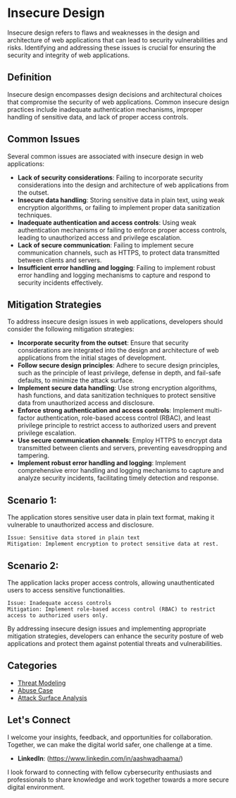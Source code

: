 # Insecure Design

Insecure design refers to flaws and weaknesses in the design and architecture of web applications that can lead to security vulnerabilities and risks. Identifying and addressing these issues is crucial for ensuring the security and integrity of web applications.

## Definition

Insecure design encompasses design decisions and architectural choices that compromise the security of web applications. Common insecure design practices include inadequate authentication mechanisms, improper handling of sensitive data, and lack of proper access controls.

## Common Issues

Several common issues are associated with insecure design in web applications:

- **Lack of security considerations**: Failing to incorporate security considerations into the design and architecture of web applications from the outset.
- **Insecure data handling**: Storing sensitive data in plain text, using weak encryption algorithms, or failing to implement proper data sanitization techniques.
- **Inadequate authentication and access controls**: Using weak authentication mechanisms or failing to enforce proper access controls, leading to unauthorized access and privilege escalation.
- **Lack of secure communication**: Failing to implement secure communication channels, such as HTTPS, to protect data transmitted between clients and servers.
- **Insufficient error handling and logging**: Failing to implement robust error handling and logging mechanisms to capture and respond to security incidents effectively.

## Mitigation Strategies

To address insecure design issues in web applications, developers should consider the following mitigation strategies:

- **Incorporate security from the outset**: Ensure that security considerations are integrated into the design and architecture of web applications from the initial stages of development.
- **Follow secure design principles**: Adhere to secure design principles, such as the principle of least privilege, defense in depth, and fail-safe defaults, to minimize the attack surface.
- **Implement secure data handling**: Use strong encryption algorithms, hash functions, and data sanitization techniques to protect sensitive data from unauthorized access and disclosure.
- **Enforce strong authentication and access controls**: Implement multi-factor authentication, role-based access control (RBAC), and least privilege principle to restrict access to authorized users and prevent privilege escalation.
- **Use secure communication channels**: Employ HTTPS to encrypt data transmitted between clients and servers, preventing eavesdropping and tampering.
- **Implement robust error handling and logging**: Implement comprehensive error handling and logging mechanisms to capture and analyze security incidents, facilitating timely detection and response.

## Scenario 1:

The application stores sensitive user data in plain text format, making it vulnerable to unauthorized access and disclosure.

```
Issue: Sensitive data stored in plain text
Mitigation: Implement encryption to protect sensitive data at rest.
```

## Scenario 2:

The application lacks proper access controls, allowing unauthenticated users to access sensitive functionalities.

```
Issue: Inadequate access controls
Mitigation: Implement role-based access control (RBAC) to restrict access to authorized users only.
```

By addressing insecure design issues and implementing appropriate mitigation strategies, developers can enhance the security posture of web applications and protect them against potential threats and vulnerabilities.

## Categories

- [Threat Modeling](Threat-Modeling.md)
- [Abuse Case](Abuse-Case.md)
- [Attack Surface Analysis](Attack-Surface-Analysis.md)

## Let's Connect

I welcome your insights, feedback, and opportunities for collaboration. Together, we can make the digital world safer, one challenge at a time.

- **LinkedIn**: (https://www.linkedin.com/in/aashwadhaama/)

I look forward to connecting with fellow cybersecurity enthusiasts and professionals to share knowledge and work together towards a more secure digital environment.
